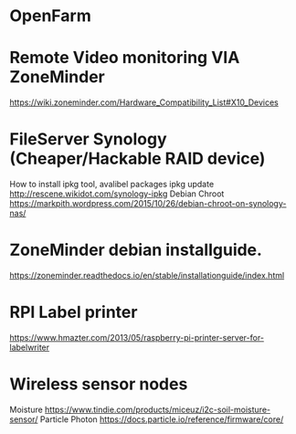 # OpenFarm

# Remote Video monitoring  VIA  ZoneMinder
https://wiki.zoneminder.com/Hardware_Compatibility_List#X10_Devices


# FileServer Synology (Cheaper/Hackable RAID device)
How to install ipkg tool, avalibel packages ipkg update
http://rescene.wikidot.com/synology-ipkg
Debian Chroot
https://markpith.wordpress.com/2015/10/26/debian-chroot-on-synology-nas/

# ZoneMinder debian installguide. 
https://zoneminder.readthedocs.io/en/stable/installationguide/index.html

# RPI Label printer 
https://www.hmazter.com/2013/05/raspberry-pi-printer-server-for-labelwriter

# Wireless sensor nodes
Moisture
https://www.tindie.com/products/miceuz/i2c-soil-moisture-sensor/
Particle Photon
https://docs.particle.io/reference/firmware/core/

